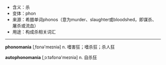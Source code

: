 - <span class="definition">含义：杀</span>
- <span class="definition">变体：phon</span>
- <span class="definition">来源：希腊单词phonos（意为murder、slaughter或bloodshed，即谋杀、屠杀或流血）</span>
- <span class="definition">用途：构成杀相关词汇</span>

---

<span class="vocabulary">**phonomania**</span> [ˌfɒnə'meɪniə] n. 嗜害狂；嗜杀狂；杀人狂

<span class="vocabulary">**autophonomania**</span> [ˌɔːtəfɒnə'meɪniə] n. 自杀狂

